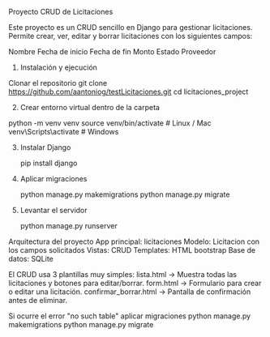 Proyecto CRUD de Licitaciones

Este proyecto es un CRUD sencillo en Django para gestionar licitaciones.
Permite crear, ver, editar y borrar licitaciones con los siguientes campos:

  Nombre
  Fecha de inicio
  Fecha de fin
  Monto
  Estado
  Proveedor

1. Instalación y ejecución

Clonar el repositorio
git clone https://github.com/aantoniog/testLicitaciones.git
cd licitaciones_project

2. Crear entorno virtual dentro de la carpeta

  python -m venv venv
  source venv/bin/activate   # Linux / Mac
  venv\Scripts\activate      # Windows

3. Instalar Django

   pip install django

4. Aplicar migraciones

   python manage.py makemigrations
   python manage.py migrate

5. Levantar el servidor

   python manage.py runserver


Arquitectura del proyecto
App principal: licitaciones
Modelo: Licitacion con los campos solicitados
Vistas: CRUD
Templates: HTML bootstrap
Base de datos: SQLite

El CRUD usa 3 plantillas muy simples:
lista.html → Muestra todas las licitaciones y botones para editar/borrar.
form.html → Formulario para crear o editar una licitación.
confirmar_borrar.html → Pantalla de confirmación antes de eliminar.

Si ocurre el error "no such table" aplicar migraciones
  python manage.py makemigrations
  python manage.py migrate





